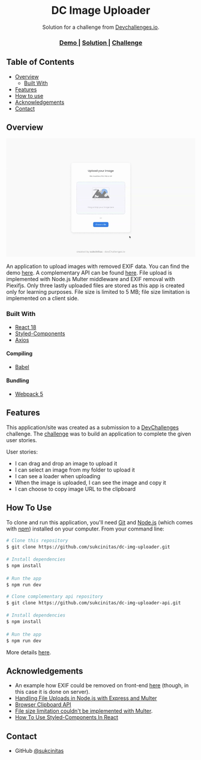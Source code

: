 <h1 align="center">DC Image Uploader</h1>

<div align="center">
   Solution for a challenge from  <a href="http://devchallenges.io" target="_blank">Devchallenges.io</a>.
</div>

<div align="center">
  <h3>
    <a href="https://imago-uploader.netlify.app/">
      Demo
    </a>
    <span> | </span>
    <a href="https://devchallenges.io/solutions/9D72LuP3IIs87Y9rO6Ey">
      Solution
    </a>
    <span> | </span>
    <a href="https://devchallenges.io/challenges/O2iGT9yBd6xZBrOcVirx">
      Challenge
    </a>
  </h3>
</div>

<!-- TABLE OF CONTENTS -->

## Table of Contents

- [Overview](#overview)
  - [Built With](#built-with)
- [Features](#features)
- [How to use](#how-to-use)
- [Acknowledgements](#acknowledgements)
- [Contact](#contact)

<!-- OVERVIEW -->

## Overview

![](https://github.com/sukcinitas/media/blob/master/img-uploader/img-uploader.gif)

An application to upload images with removed EXIF data. You can find the demo [here](https://imago-uploader.netlify.app).
A complementary API can be found [here](https://github.com/sukcinitas/dc-img-uploader-api).
File upload is implemented with Node.js Multer middleware and EXIF removal with Piexifjs. Only three lastly uploaded files are stored as this app is created only for learning purposes. File size is limited to 5 MB; file size limitation is implemented on a client side.

### Built With

- [React 18](https://reactjs.org/)
- [Styled-Components](https://styled-components.com/)
- [Axios](https://www.npmjs.com/package/axios)

#### Compiling

- [Babel](https://babeljs.io/)

#### Bundling

- [Webpack 5](https://webpack.js.org/)

## Features

This application/site was created as a submission to a [DevChallenges](https://devchallenges.io/challenges) challenge. The [challenge](https://devchallenges.io/challenges/O2iGT9yBd6xZBrOcVirx) was to build an application to complete the given user stories.

User stories:

- I can drag and drop an image to upload it
- I can select an image from my folder to upload it
- I can see a loader when uploading
- When the image is uploaded, I can see the image and copy it
- I can choose to copy image URL to the clipboard

## How To Use

To clone and run this application, you'll need [Git](https://git-scm.com) and [Node.js](https://nodejs.org/en/download/) (which comes with [npm](http://npmjs.com)) installed on your computer. From your command line:

```bash
# Clone this repository
$ git clone https://github.com/sukcinitas/dc-img-uploader.git

# Install dependencies
$ npm install

# Run the app
$ npm run dev
```

```bash
# Clone complementary api repository
$ git clone https://github.com/sukcinitas/dc-img-uploader-api.git

# Install dependencies
$ npm install

# Run the app
$ npm run dev
```

More details [here](https://github.com/sukcinitas/dc-img-uploader-api#setup).

## Acknowledgements

- An example how EXIF could be removed on front-end [here](https://stackoverflow.com/a/27638728) (though, in this case it is done on server).
- [Handling File Uploads in Node.js with Express and Multer](https://stackabuse.com/handling-file-uploads-in-node-js-with-expres-and-multer/)
- [Browser Clipboard API](https://developer.mozilla.org/en-US/docs/Web/API/Clipboard)
- [File size limitation couldn't be implemented with Multer](https://github.com/expressjs/multer/issues/602).
- [How To Use Styled-Components In React](https://www.smashingmagazine.com/2020/07/styled-components-react/)

## Contact

- GitHub [@sukcinitas](https://github.com/sukcinitas/)
